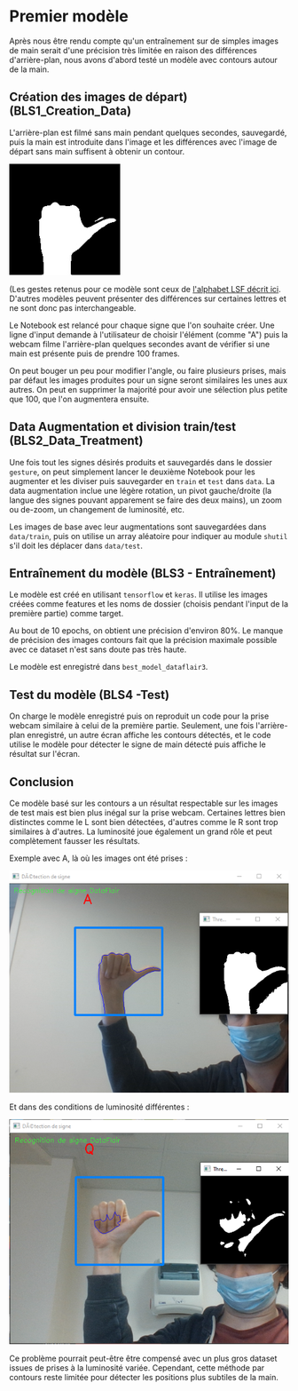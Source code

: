 # Premier modèle

Après nous être rendu compte qu'un entraînement sur de simples images de main serait d'une précision très limitée en raison des différences d'arrière-plan, nous avons d'abord testé un modèle avec contours autour de la main.

## Création des images de départ) (BLS1_Creation_Data)

L'arrière-plan est filmé sans main pendant quelques secondes, sauvegardé, puis la main est introduite dans l'image et les différences avec l'image de départ sans main suffisent à obtenir un contour.

![](A0.jpg)

(Les gestes retenus pour ce modèle sont ceux de [l'alphabet LSF décrit ici](https://fr.wikipedia.org/wiki/Alphabet_dactylologique#Alphabet_de_la_Lsf). D'autres modèles peuvent présenter des différences sur certaines lettres et ne sont donc pas interchangeable.

Le Notebook est relancé pour chaque signe que l'on souhaite créer. Une ligne d'input demande à l'utilisateur de choisir l'élément (comme "A") puis la webcam filme l'arrière-plan quelques secondes avant de vérifier si une main est présente puis de prendre 100 frames.

On peut bouger un peu pour modifier l'angle, ou faire plusieurs prises, mais par défaut les images produites pour un signe seront similaires les unes aux autres. On peut en supprimer la majorité pour avoir une sélection plus petite que 100, que l'on augmentera ensuite.

## Data Augmentation et division train/test (BLS2_Data_Treatment)

Une fois tout les signes désirés produits et sauvegardés dans le dossier ``gesture``, on peut simplement lancer le deuxième Notebook pour les augmenter et les diviser puis sauvegarder en ``train`` et ``test`` dans ``data``. La data augmentation inclue une légère rotation, un pivot gauche/droite (la langue des signes pouvant apparement se faire des deux mains), un zoom ou de-zoom, un changement de luminosité, etc.

Les images de base avec leur augmentations sont sauvegardées dans ``data/train``, puis on utilise un array aléatoire pour indiquer au module ``shutil`` s'il doit les déplacer dans ``data/test``.

## Entraînement du modèle (BLS3 - Entraînement)

Le modèle est créé en utilisant ``tensorflow`` et ``keras``. Il utilise les images créées comme features et les noms de dossier (choisis pendant l'input de la première partie) comme target.

Au bout de 10 epochs, on obtient une précision d'environ 80%. Le manque de précision des images contours fait que la précision maximale possible avec ce dataset n'est sans doute pas très haute.

Le modèle est enregistré dans ``best_model_dataflair3``.

## Test du modèle (BLS4 -Test)

On charge le modèle enregistré puis on reproduit un code pour la prise webcam similaire à celui de la première partie. Seulement, une fois l'arrière-plan enregistré, un autre écran affiche les contours détectés, et le code utilise le modèle pour détecter le signe de main détecté puis affiche le résultat sur l'écran.

## Conclusion

Ce modèle basé sur les contours a un résultat respectable sur les images de test mais est bien plus inégal sur la prise webcam. Certaines lettres bien distinctes comme le L sont bien détectées, d'autres comme le R sont trop similaires à d'autres. La luminosité joue également un grand rôle et peut complètement fausser les résultats.

Exemple avec A, là où les images ont été prises :

![](image_A_1.png)

Et dans des conditions de luminosité différentes :

![](image_A_2.png)

Ce problème pourrait peut-être être compensé avec un plus gros dataset issues de prises à la luminosité variée. Cependant, cette méthode par contours reste limitée pour détecter les positions plus subtiles de la main.
